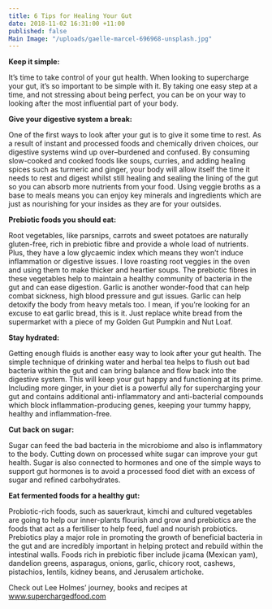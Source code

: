 ```yaml
---
title: 6 Tips for Healing Your Gut
date: 2018-11-02 16:31:00 +11:00
published: false
Main Image: "/uploads/gaelle-marcel-696968-unsplash.jpg"
---
```


**Keep it simple:**

It’s time to take control of your gut health. When looking to supercharge your gut, it’s so important to be simple with it. By taking one easy step at a time, and
not stressing about being perfect, you can be on your way to looking after the most influential part of your body.

**Give your digestive system a break:**

One of the first ways to look after your gut is to give it some time to rest. As a result of instant and processed foods and chemically driven choices, our digestive systems wind up over–burdened and confused. By consuming slow-cooked and cooked foods like soups, curries, and adding healing spices such as turmeric and ginger, your body will allow itself the time it needs to rest and digest whilst still healing and sealing the lining of the gut so you can absorb more nutrients from your food. Using veggie broths as a base to meals means you can enjoy key minerals and ingredients which are just as nourishing for your insides as they are for your outsides.

**Prebiotic foods you should eat:**

Root vegetables, like parsnips, carrots and sweet potatoes are naturally gluten-free, rich in prebiotic fibre and provide a whole load of nutrients. Plus, they have a low glycaemic index which means they won’t induce inflammation or digestive issues. I love roasting root veggies in the oven and using them to make thicker and heartier soups. The prebiotic fibres in these vegetables help to maintain a healthy community of bacteria in the gut and can ease digestion. Garlic is another wonder-food that can help combat sickness, high blood pressure and gut issues. Garlic can help detoxify the body from heavy metals too. I mean, if you’re looking for an excuse to eat garlic bread, this is it. Just replace white bread from the supermarket with a piece of my Golden Gut Pumpkin and Nut Loaf.

**Stay hydrated:**

Getting enough fluids is another easy way to look after your gut health. The simple technique of drinking water and herbal tea helps to flush out bad bacteria
within the gut and can bring balance and flow back into the digestive system. This will keep your gut happy and functioning at its prime.  Including more ginger, in your diet is a powerful ally for supercharging your gut and contains additional anti-inflammatory and anti-bacterial compounds which block inflammation-producing genes, keeping your tummy happy, healthy and inflammation-free.

**Cut back on sugar:**

Sugar can feed the bad bacteria in the microbiome and also is inflammatory to the body.  Cutting down on processed white sugar can improve your gut health. Sugar is also connected to hormones and one of the simple ways to support gut hormones is to avoid a processed food diet with an excess of sugar and refined carbohydrates.

**Eat fermented foods for a healthy gut:**

Probiotic-rich foods, such as sauerkraut, kimchi and cultured vegetables are going to help our inner-plants flourish and grow and prebiotics are the foods that act as a fertiliser to help feed, fuel and nourish probiotics. Prebiotics play a major role in promoting the growth of beneficial bacteria in the gut and are incredibly important in helping protect and rebuild within the intestinal walls. Foods rich in prebiotic fiber include jicama (Mexican yam), dandelion greens, asparagus, onions, garlic, chicory root, cashews, pistachios, lentils, kidney beans, and Jerusalem artichoke.

Check out Lee Holmes’ journey, books and recipes at www.superchargedfood.com